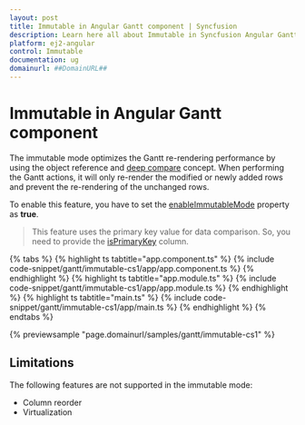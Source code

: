 ```yaml
---
layout: post
title: Immutable in Angular Gantt component | Syncfusion
description: Learn here all about Immutable in Syncfusion Angular Gantt component of Syncfusion Essential JS 2 and more.
platform: ej2-angular
control: Immutable 
documentation: ug
domainurl: ##DomainURL##
---
```


# Immutable in Angular Gantt component

The immutable mode optimizes the Gantt re-rendering performance by using the object reference and [deep compare](https://dmitripavlutin.com/how-to-compare-objects-in-javascript/#4-deep-equality) concept. When performing the Gantt actions, it will only re-render the modified or newly added rows and prevent the re-rendering of the unchanged rows.

To enable this feature, you have to set the [enableImmutableMode](https://ej2.syncfusion.com/angular/documentation/api/gantt/enableimmutablemode) property as **true**.

> This feature uses the primary key value for data comparison. So, you need to provide the [isPrimaryKey](https://ej2.syncfusion.com/angular/documentation/api/gantt/column/#isprimarykey) column.

{% tabs %}
{% highlight ts tabtitle="app.component.ts" %}
{% include code-snippet/gantt/immutable-cs1/app/app.component.ts %}
{% endhighlight %}
{% highlight ts tabtitle="app.module.ts" %}
{% include code-snippet/gantt/immutable-cs1/app/app.module.ts %}
{% endhighlight %}
{% highlight ts tabtitle="main.ts" %}
{% include code-snippet/gantt/immutable-cs1/app/main.ts %}
{% endhighlight %}
{% endtabs %}
  
{% previewsample "page.domainurl/samples/gantt/immutable-cs1" %}

## Limitations

The following features are not supported in the immutable mode:

* Column reorder
* Virtualization
